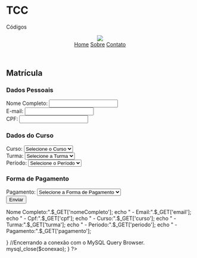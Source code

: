 # TCC
Códigos

<!DOCTYPE html>
<html>
    <head> 
        <title>Matrícula</title>
        <link href="css/style.css" rel="stylesheet" />
    </head>
    <body>
        <header>
            <div class="center">
                <div class="logo"><img src="iepa.png" /></div><!--logo-->
                <div class="menu">
                    <a href="index.html">Home</a>
                    <a href="#">Sobre</a>
                    <a href="#">Contato</a>
                </div><!--menu-->
            </div><!--center-->
        </header>
        <section class="matricula">
            <div class="extras">
                <h2>Matrícula</h2>
                <form method="post" action="processa.php">
                    <h3>Dados Pessoais</h3>
                    <div class="form-group">
                        <label for="nome">Nome Completo:</label>
                        <input type="text" id="nome" name="nome" required>
                    </div>
                    <div class="form-group">
                        <label for="email">E-mail:</label>
                        <input type="email" id="email" name="email" required>
                    </div>
                    <div class="form-group">
                        <label for="cpf">CPF:</label>
                        <input type="text" id="cpf" name="cpf" required>
                    </div>
                    <h3>Dados do Curso</h3>
                    <div class="form-group">
                        <label for="curso">Curso:</label>
                        <select id="curso" name="curso" required>
                            <option value="">Selecione o Curso</option>
                            <option value="engenharia">Engenharia</option>
                            <option value="medicina">Medicina</option>
                            <option value="direito">Direito</option>
                        </select>
                    </div>
                    <div class="form-group">
                        <label for="turma">Turma:</label>
                        <select id="turma" name="turma" required>
                            <option value="">Selecione a Turma</option>
                            <option value="manha">Manhã</option>
                            <option value="tarde">Tarde</option>
                            <option value="noite">Noite</option>
                        </select>
                    </div>
                    <div class="form-group">
                        <label for="periodo">Período:</label>
                        <select id="periodo" name="periodo" required>
                            <option value="">Selecione o Período</option>
                            <option value="primeiro">1º Semestre</option>
                            <option value="segundo">2º Semestre</option>
                        </select>
                    </div>
                    <h3>Forma de Pagamento</h3>
                    <div class="form-group">
                        <label for="pagamento">Pagamento:</label>
                        <select id="pagamento" name="pagamento" required>
                            <option value="">Selecione a Forma de Pagamento</option>
                            <option value="boleto">Boleto Bancário</option>
                            <option value="cartao">Cartão de Crédito</option>
                        </select>
                    </div>
                    <div class="form-group">
                        <button type="submit name=botao">Enviar</button>
                    </div>
                </form>
            </div><!--extras-->
        </section></html>
<?php
if(isset($_POST["botao"])){
//Fazendo a conexão com o MySQL Query Browser, via código.
$conexao=mysql_connect("localhost:3306","root", "root");
mysql_select_db("iepa",$conexao);
//Criando as variáveis para manipulação dos dados.
$nomeCompleto = $_POST["nome completo"];
$email = $_POST["email"];
$cpf = $_POST["cpf"];
$curso = $_POST["curso"];
$turma = $_POST["turma"];
$periodo = $_POST["periodo"];
$pagamento = $_POST["pagamento"];
//Inserindo os dados na tabela do MySQL Query Browser.
mysql_query("insert into matricula values('$nomeCompleto''$email',$cpf',$curso'$turma',$periodo'$pagamento')",$conexao);
//Exibindo os dados da tabela do MySQL Query Browser.
$consulta = mysql_query("select * from matricula",$conexao);
while($_GET = mysql_fetch_array($consulta)){
echo "<br>Nome Completo:".$_GET['nomeCompleto'];
echo " - Email:".$_GET['email'];
echo " - Cpf:".$_GET['cpf'];
echo " - Curso:".$_GET['curso'];
echo " - Turma:".$_GET['turma'];
echo " - Periodo:".$_GET['periodo'];
echo " - Pagamento:".$_GET['pagamento'];


}
//Encerrando a conexão com o MySQL Query Browser.
mysql_close($conexao);
}
?>

